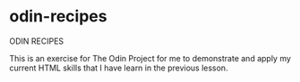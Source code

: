# odin-recipes

ODIN RECIPES

This is an exercise for The Odin Project for me to demonstrate and apply my current HTML skills that I have learn in the previous lesson.

